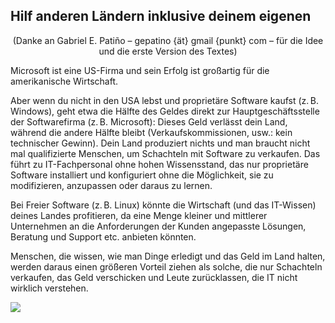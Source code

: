 <?php require("../../entete.php"); ?> <?php require("../../base.php"); ?> <?php require("../../fonctions.php"); ?>

<div id="corps">

<h2>Hilf anderen L&auml;ndern inklusive deinem eigenen</h2>

<center>(Danke an Gabriel E. Patiño – gepatino {ät} gmail {punkt} com – für die Idee und die erste Version des Textes)</center>

<p>Microsoft ist eine US-Firma und sein Erfolg ist großartig für die amerikanische Wirtschaft.</p>

<p>Aber wenn du nicht in den USA lebst und proprietäre Software kaufst (z.&#x202f;B. Windows), geht etwa die Hälfte des Geldes direkt zur Hauptgeschäftsstelle der Softwarefirma (z.&#x202f;B. Microsoft): Dieses Geld verlässt dein Land, während die andere Hälfte bleibt (Verkaufskommissionen, usw.: kein technischer Gewinn). Dein Land produziert nichts und man braucht nicht mal qualifizierte Menschen, um Schachteln mit Software zu verkaufen. Das führt zu IT-Fachpersonal ohne hohen Wissensstand, das nur proprietäre Software installiert und konfiguriert ohne die Möglichkeit, sie zu modifizieren, anzupassen oder daraus zu lernen.</p>

<p>Bei Freier Software (z.&#x202f;B. Linux) könnte die Wirtschaft (und das IT-Wissen) deines Landes profitieren, da eine Menge kleiner und mittlerer Unternehmen an die Anforderungen der Kunden angepasste Lösungen, Beratung und Support etc. anbieten könnten.</p>

<p>Menschen, die wissen, wie man Dinge erledigt und das Geld im Land halten, werden daraus einen größeren Vorteil ziehen als solche, die nur Schachteln verkaufen, das Geld verschicken und Leute zurücklassen, die IT nicht wirklich verstehen.</p>

<img src="Images/earth.png" />

</div>


